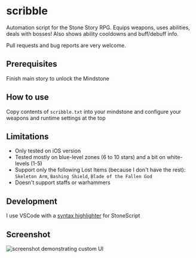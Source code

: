# scribble

Automation script for the Stone Story RPG.
Equips weapons, uses abilities, deals with bosses!
Also shows ability cooldowns and buff/debuff info.

Pull requests and bug reports are very welcome.

## Prerequisites

Finish main story to unlock the Mindstone

## How to use

Copy contents of `scribble.txt` into your mindstone and configure your weapons and runtime settings at the top

## Limitations

- Only tested on iOS version
- Tested mostly on blue-level zones (6 to 10 stars) and a bit on white-levels (1-5)
- Support only the following Lost Items (because I don't have the rest): `Skeleton Arm`, `Bashing Shield`, `Blade of the Fallen God`
- Doesn't support staffs or warhammers

## Development

I use VSCode with a [syntax highlighter](https://marketplace.visualstudio.com/items?itemName=Catalyst-42.c42-stonescript) for StoneScript

## Screenshot
![screenshot demonstrating custom UI](https://i.imgur.com/FbL3kJQ.jpg)
